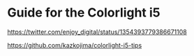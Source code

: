 # Guide for the Colorlight i5

<https://twitter.com/enjoy_digital/status/1354393779386671108>

<https://github.com/kazkojima/colorlight-i5-tips>
